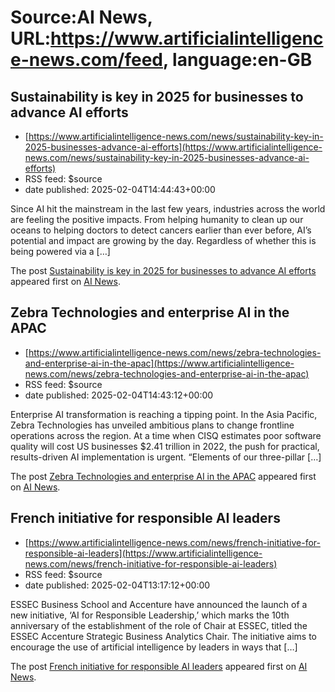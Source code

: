 # Source:AI News, URL:https://www.artificialintelligence-news.com/feed, language:en-GB

## Sustainability is key in 2025 for businesses to advance AI efforts
 - [https://www.artificialintelligence-news.com/news/sustainability-key-in-2025-businesses-advance-ai-efforts](https://www.artificialintelligence-news.com/news/sustainability-key-in-2025-businesses-advance-ai-efforts)
 - RSS feed: $source
 - date published: 2025-02-04T14:44:43+00:00

<p>Since AI hit the mainstream in the last few years, industries across the world are feeling the positive impacts. From helping humanity to clean up our oceans to helping doctors to detect cancers earlier than ever before, AI’s potential and impact are growing by the day. Regardless of whether this is being powered via a [&#8230;]</p>
<p>The post <a href="https://www.artificialintelligence-news.com/news/sustainability-key-in-2025-businesses-advance-ai-efforts/">Sustainability is key in 2025 for businesses to advance AI efforts</a> appeared first on <a href="https://www.artificialintelligence-news.com">AI News</a>.</p>

## Zebra Technologies and enterprise AI in the APAC
 - [https://www.artificialintelligence-news.com/news/zebra-technologies-and-enterprise-ai-in-the-apac](https://www.artificialintelligence-news.com/news/zebra-technologies-and-enterprise-ai-in-the-apac)
 - RSS feed: $source
 - date published: 2025-02-04T14:43:12+00:00

<p>Enterprise AI transformation is reaching a tipping point. In the Asia Pacific, Zebra Technologies has unveiled ambitious plans to change frontline operations across the region. At a time when CISQ estimates poor software quality will cost US businesses $2.41 trillion in 2022, the push for practical, results-driven AI implementation is urgent. &#8220;Elements of our three-pillar [&#8230;]</p>
<p>The post <a href="https://www.artificialintelligence-news.com/news/zebra-technologies-and-enterprise-ai-in-the-apac/">Zebra Technologies and enterprise AI in the APAC</a> appeared first on <a href="https://www.artificialintelligence-news.com">AI News</a>.</p>

## French initiative for responsible AI leaders
 - [https://www.artificialintelligence-news.com/news/french-initiative-for-responsible-ai-leaders](https://www.artificialintelligence-news.com/news/french-initiative-for-responsible-ai-leaders)
 - RSS feed: $source
 - date published: 2025-02-04T13:17:12+00:00

<p>ESSEC Business School and Accenture have announced the launch of a new initiative, &#8216;AI for Responsible Leadership,&#8217; which marks the 10th anniversary of the establishment of the role of Chair at ESSEC, titled the ESSEC Accenture Strategic Business Analytics Chair. The initiative aims to encourage the use of artificial intelligence by leaders in ways that [&#8230;]</p>
<p>The post <a href="https://www.artificialintelligence-news.com/news/french-initiative-for-responsible-ai-leaders/">French initiative for responsible AI leaders</a> appeared first on <a href="https://www.artificialintelligence-news.com">AI News</a>.</p>

